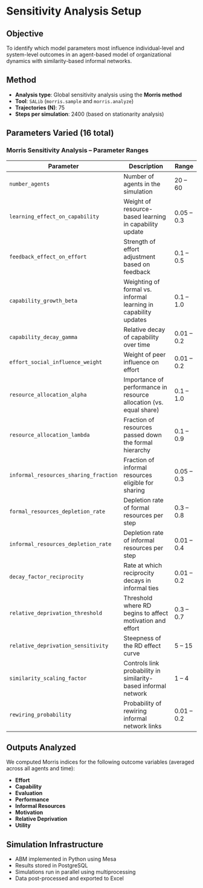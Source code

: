 # Sensitivity Analysis Setup

## Objective

To identify which model parameters most influence individual-level and system-level outcomes in an agent-based model of organizational dynamics with similarity-based informal networks.

## Method

- **Analysis type**: Global sensitivity analysis using the **Morris method**
- **Tool**: `SALib` (`morris.sample` and `morris.analyze`)
- **Trajectories (N)**: 75
- **Steps per simulation**: 2400 (based on stationarity analysis)

## Parameters Varied (16 total)

### Morris Sensitivity Analysis – Parameter Ranges

| Parameter | Description | Range |
|----------|-------------|-------|
| `number_agents` | Number of agents in the simulation | 20 – 60 |
| `learning_effect_on_capability` | Weight of resource-based learning in capability update | 0.05 – 0.3 |
| `feedback_effect_on_effort` | Strength of effort adjustment based on feedback | 0.1 – 0.5 |
| `capability_growth_beta` | Weighting of formal vs. informal learning in capability updates | 0.1 – 1.0 |
| `capability_decay_gamma` | Relative decay of capability over time | 0.01 – 0.2 |
| `effort_social_influence_weight` | Weight of peer influence on effort | 0.01 – 0.2 |
| `resource_allocation_alpha` | Importance of performance in resource allocation (vs. equal share) | 0.1 – 1.0 |
| `resource_allocation_lambda` | Fraction of resources passed down the formal hierarchy | 0.1 – 0.9 |
| `informal_resources_sharing_fraction` | Fraction of informal resources eligible for sharing | 0.05 – 0.3 |
| `formal_resources_depletion_rate` | Depletion rate of formal resources per step | 0.3 – 0.8 |
| `informal_resources_depletion_rate` | Depletion rate of informal resources per step | 0.01 – 0.4 |
| `decay_factor_reciprocity` | Rate at which reciprocity decays in informal ties | 0.01 – 0.2 |
| `relative_deprivation_threshold` | Threshold where RD begins to affect motivation and effort | 0.3 – 0.7 |
| `relative_deprivation_sensitivity` | Steepness of the RD effect curve | 5 – 15 |
| `similarity_scaling_factor` | Controls link probability in similarity-based informal network | 1 – 4 |
| `rewiring_probability` | Probability of rewiring informal network links | 0.01 – 0.2 |


## Outputs Analyzed

We computed Morris indices for the following outcome variables (averaged across all agents and time):

- **Effort**
- **Capability**
- **Evaluation**
- **Performance**
- **Informal Resources**
- **Motivation**
- **Relative Deprivation**
- **Utility**

## Simulation Infrastructure

- ABM implemented in Python using Mesa
- Results stored in PostgreSQL
- Simulations run in parallel using multiprocessing
- Data post-processed and exported to Excel


